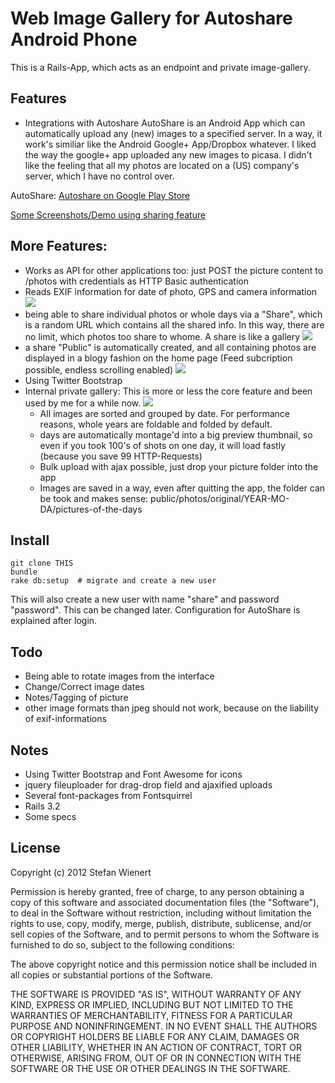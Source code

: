 # Web Image Gallery for Autoshare Android Phone

This is a Rails-App, which acts as an endpoint and private image-gallery.


## Features

* Integrations with Autoshare
AutoShare is an Android App which can automatically upload any (new) images to a specified server. In a way, it work's similiar like the Android Google+ App/Dropbox whatever.
I liked the way the google+ app uploaded any new images to picasa. I didn't like the feeling that all my photos are located on a (US) company's server, which I have no control over.

AutoShare: [Autoshare on Google Play Store](https://play.google.com/store/apps/details?id=com.dngames.autoshare)

[Some Screenshots/Demo using sharing feature](http://pics.stefanwienert.de/shares/adfb45830b436150cc5e15e4b95db599136f568fb1b80afd)


## More Features:

* Works as API for other applications too: just POST the picture content to /photos with credentials as HTTP Basic authentication
* Reads EXIF information for date of photo, GPS and camera information
![](http://pics.stefanwienert.de/photos/medium/2012-12-19/shot6.jpg?1356009448)
* being able to share individual photos or whole days via a "Share", which is a random URL which contains all the shared info. In this way, there are no limit, which photos too share to whome. A share is like a gallery
![](http://pics.stefanwienert.de/photos/medium/2012-12-19/shot5.jpg?1356009448)
* a share "Public" is automatically created, and all containing photos are displayed in a blogy fashion on the home page (Feed subcription possible, endless scrolling enabled)
  ![](http://pics.stefanwienert.de/photos/medium/2012-12-19/sho1.jpg?1356009370)
* Using Twitter Bootstrap
* Internal private gallery: This is more or less the core feature and been used by me for a while now.
![](http://pics.stefanwienert.de/photos/medium/2012-12-19/shot4.jpg?1356009376)
  * All images are sorted and grouped by date. For performance reasons, whole years are foldable and folded by default.
  * days are automatically montage'd into a big preview thumbnail, so even if you took 100's of shots on one day, it will load fastly (because you save 99 HTTP-Requests)
  * Bulk upload with ajax possible, just drop your picture folder into the app
  * Images are saved in a way, even after quitting the app, the folder can be took and makes sense: public/photos/original/YEAR-MO-DA/pictures-of-the-days


## Install

```
git clone THIS
bundle
rake db:setup  # migrate and create a new user
```

This will also create a new user with name "share" and password "password". This can be changed later.
Configuration for AutoShare is explained after login.

## Todo

* Being able to rotate images from the interface
* Change/Correct image dates
* Notes/Tagging of picture
* other image formats than jpeg should not work, because on the liability of exif-informations

## Notes

* Using Twitter Bootstrap and Font Awesome for icons
* jquery fileuploader for drag-drop field and ajaxified uploads
* Several font-packages from Fontsquirrel
* Rails 3.2
* Some specs


## License



Copyright (c) 2012 Stefan Wienert

Permission is hereby granted, free of charge, to any person obtaining a copy of this software and associated documentation files (the "Software"), to deal in the Software without restriction, including without limitation the rights to use, copy, modify, merge, publish, distribute, sublicense, and/or sell copies of the Software, and to permit persons to whom the Software is furnished to do so, subject to the following conditions:

The above copyright notice and this permission notice shall be included in all copies or substantial portions of the Software.

THE SOFTWARE IS PROVIDED "AS IS", WITHOUT WARRANTY OF ANY KIND, EXPRESS OR IMPLIED, INCLUDING BUT NOT LIMITED TO THE WARRANTIES OF MERCHANTABILITY, FITNESS FOR A PARTICULAR PURPOSE AND NONINFRINGEMENT. IN NO EVENT SHALL THE AUTHORS OR COPYRIGHT HOLDERS BE LIABLE FOR ANY CLAIM, DAMAGES OR OTHER LIABILITY, WHETHER IN AN ACTION OF CONTRACT, TORT OR OTHERWISE, ARISING FROM, OUT OF OR IN CONNECTION WITH THE SOFTWARE OR THE USE OR OTHER DEALINGS IN THE SOFTWARE.

